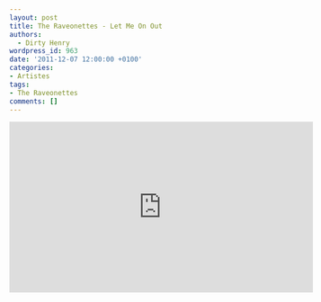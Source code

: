 ```yaml
---
layout: post
title: The Raveonettes - Let Me On Out
authors:
  - Dirty Henry
wordpress_id: 963
date: '2011-12-07 12:00:00 +0100'
categories:
- Artistes
tags:
- The Raveonettes
comments: []
---
```

<iframe width="540" height="304" src="http://www.youtube.com/embed/WwldQTXgkaQ" frameborder="0" allowfullscreen></iframe>
